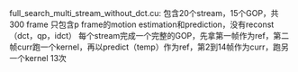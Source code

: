 full_search_multi_stream_without_dct.cu:
包含20个stream，15个GOP，共300 frame
只包含p frame的motion estimation和prediction，没有reconst（dct，qp，idct）
每个stream完成一个完整的GOP，先拿第一帧作为ref，第二帧curr跑一个kernel，再以predict（temp）作为ref，第2到14帧作为curr，跑另一个kernel 13次
